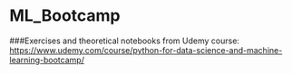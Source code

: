 # ML_Bootcamp

###Exercises and theoretical notebooks from Udemy course: https://www.udemy.com/course/python-for-data-science-and-machine-learning-bootcamp/
